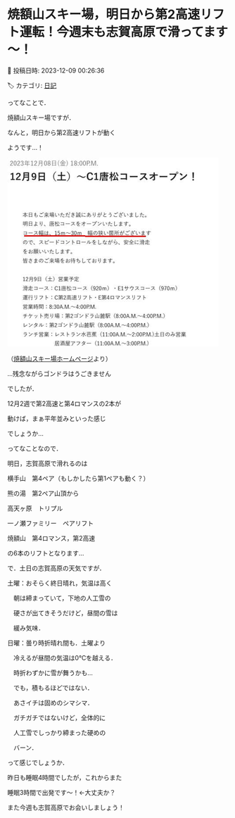 # 焼額山スキー場，明日から第2高速リフト運転！今週末も志賀高原で滑ってます～！

📅 投稿日時: 2023-12-09 00:26:36

🏷️ カテゴリ: [日記](cc4b5682fb7b8b144980957a978653fb0.md)

ってなことで．





焼額山スキー場ですが．


なんと，明日から第2高速リフトが動く


ようです…！







![334311c74c5eb12584815dd9336d44a4.jpg](images/334311c74c5eb12584815dd9336d44a4.jpg)







（[焼額山スキー場ホームページ](https://www.princehotels.co.jp/ski/shiga/winter/)より）





…残念ながらゴンドラはうごきません


でしたが．


12月2週で第2高速と第4ロマンスの2本が


動けば，まぁ平年並みといった感じ


でしょうか…





ってなことなので．


明日，志賀高原で滑れるのは





横手山　第4ペア（もしかしたら第1ペアも動く？）


熊の湯　第2ペア山頂から


高天ヶ原　トリプル


一ノ瀬ファミリー　ペアリフト


焼額山　第4ロマンス，第2高速





の6本のリフトとなります…





で．土日の志賀高原の天気ですが．





土曜：おそらく終日晴れ，気温は高く


　朝は締まっていて，下地の人工雪の


　硬さが出てきそうだけど，昼間の雪は


　緩み気味．


日曜：曇り時折晴れ間も．土曜より


　冷えるが昼間の気温は0℃を越える．


　時折わずかに雪が舞うかも…


　でも，積もるほどではない．


　あさイチは固めのシマシマ．


　ガチガチではないけど，全体的に


　人工雪でしっかり締まった硬めの


　バーン．





って感じでしょうか．





昨日も睡眠4時間でしたが，これからまた


睡眠3時間で出発です～！←大丈夫か？





また今週も志賀高原でお会いしましょう！
